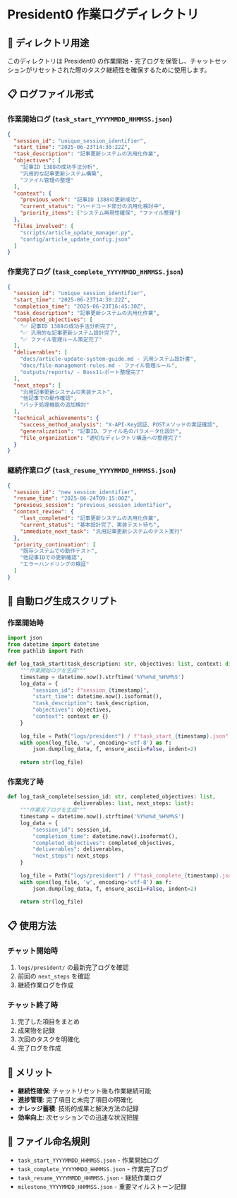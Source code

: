 # President0 作業ログディレクトリ

## 📂 ディレクトリ用途

このディレクトリは President0 の作業開始・完了ログを保管し、チャットセッションがリセットされた際のタスク継続性を確保するために使用します。

## 📋 ログファイル形式

### 作業開始ログ (`task_start_YYYYMMDD_HHMMSS.json`)
```json
{
  "session_id": "unique_session_identifier",
  "start_time": "2025-06-23T14:30:22Z",
  "task_description": "記事更新システムの汎用化作業",
  "objectives": [
    "記事ID 1388の成功手法分析",
    "汎用的な記事更新システム構築",
    "ファイル管理の整理"
  ],
  "context": {
    "previous_work": "記事ID 1388の更新成功",
    "current_status": "ハードコード部分の汎用化検討中",
    "priority_items": ["システム再現性確保", "ファイル整理"]
  },
  "files_involved": [
    "scripts/article_update_manager.py",
    "config/article_update_config.json"
  ]
}
```

### 作業完了ログ (`task_complete_YYYYMMDD_HHMMSS.json`)
```json
{
  "session_id": "unique_session_identifier", 
  "start_time": "2025-06-23T14:30:22Z",
  "completion_time": "2025-06-23T16:45:30Z",
  "task_description": "記事更新システムの汎用化作業",
  "completed_objectives": [
    "✅ 記事ID 1388の成功手法分析完了",
    "✅ 汎用的な記事更新システム設計完了", 
    "✅ ファイル管理ルール策定完了"
  ],
  "deliverables": [
    "docs/article-update-system-guide.md - 汎用システム設計書",
    "docs/file-management-rules.md - ファイル管理ルール",
    "outputs/reports/ - Boss1レポート整理完了"
  ],
  "next_steps": [
    "汎用記事更新システムの実装テスト",
    "他記事での動作確認",
    "バッチ処理機能の追加検討"
  ],
  "technical_achievements": {
    "success_method_analysis": "X-API-Key認証、POSTメソッドの実証確認",
    "generalization": "記事ID、ファイル名のパラメータ化設計",
    "file_organization": "適切なディレクトリ構造への整理完了"
  }
}
```

### 継続作業ログ (`task_resume_YYYYMMDD_HHMMSS.json`)
```json
{
  "session_id": "new_session_identifier",
  "resume_time": "2025-06-24T09:15:00Z", 
  "previous_session": "previous_session_identifier",
  "context_review": {
    "last_completed": "記事更新システムの汎用化作業",
    "current_status": "基本設計完了、実装テスト待ち",
    "immediate_next_task": "汎用記事更新システムのテスト実行"
  },
  "priority_continuation": [
    "既存システムでの動作テスト",
    "他記事IDでの更新確認",
    "エラーハンドリングの検証"
  ]
}
```

## 🔧 自動ログ生成スクリプト

### 作業開始時
```python
import json
from datetime import datetime
from pathlib import Path

def log_task_start(task_description: str, objectives: list, context: dict = None):
    """作業開始ログを生成"""
    timestamp = datetime.now().strftime('%Y%m%d_%H%M%S')
    log_data = {
        "session_id": f"session_{timestamp}",
        "start_time": datetime.now().isoformat(),
        "task_description": task_description,
        "objectives": objectives,
        "context": context or {}
    }
    
    log_file = Path("logs/president") / f"task_start_{timestamp}.json"
    with open(log_file, 'w', encoding='utf-8') as f:
        json.dump(log_data, f, ensure_ascii=False, indent=2)
    
    return str(log_file)
```

### 作業完了時
```python
def log_task_complete(session_id: str, completed_objectives: list, 
                     deliverables: list, next_steps: list):
    """作業完了ログを生成"""
    timestamp = datetime.now().strftime('%Y%m%d_%H%M%S')
    log_data = {
        "session_id": session_id,
        "completion_time": datetime.now().isoformat(),
        "completed_objectives": completed_objectives,
        "deliverables": deliverables,
        "next_steps": next_steps
    }
    
    log_file = Path("logs/president") / f"task_complete_{timestamp}.json"
    with open(log_file, 'w', encoding='utf-8') as f:
        json.dump(log_data, f, ensure_ascii=False, indent=2)
    
    return str(log_file)
```

## 📋 使用方法

### チャット開始時
1. `logs/president/` の最新完了ログを確認
2. 前回の `next_steps` を確認
3. 継続作業ログを作成

### チャット終了時  
1. 完了した項目をまとめ
2. 成果物を記録
3. 次回のタスクを明確化
4. 完了ログを作成

## 🎯 メリット

- **継続性確保**: チャットリセット後も作業継続可能
- **進捗管理**: 完了項目と未完了項目の明確化
- **ナレッジ蓄積**: 技術的成果と解決方法の記録
- **効率向上**: 次セッションでの迅速な状況把握

## 📁 ファイル命名規則

- `task_start_YYYYMMDD_HHMMSS.json` - 作業開始ログ
- `task_complete_YYYYMMDD_HHMMSS.json` - 作業完了ログ
- `task_resume_YYYYMMDD_HHMMSS.json` - 継続作業ログ
- `milestone_YYYYMMDD_HHMMSS.json` - 重要マイルストーン記録